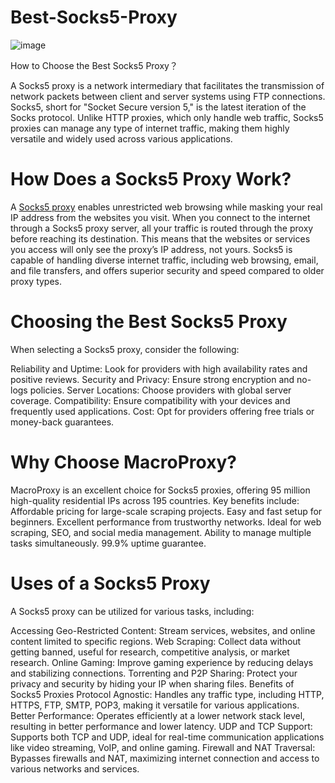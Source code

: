 # Best-Socks5-Proxy
![image](https://github.com/user-attachments/assets/a5b52c90-09fe-4a28-a839-efcaea91d7cd)

How to Choose the Best Socks5 Proxy？

A Socks5 proxy is a network intermediary that facilitates the transmission of network packets between client and server systems using FTP connections. Socks5, short for "Socket Secure version 5," is the latest iteration of the Socks protocol. Unlike HTTP proxies, which only handle web traffic, Socks5 proxies can manage any type of internet traffic, making them highly versatile and widely used across various applications.

# How Does a Socks5 Proxy Work?
A [Socks5 proxy](https://www.macroproxy.com/) enables unrestricted web browsing while masking your real IP address from the websites you visit. When you connect to the internet through a Socks5 proxy server, all your traffic is routed through the proxy before reaching its destination. This means that the websites or services you access will only see the proxy’s IP address, not yours. Socks5 is capable of handling diverse internet traffic, including web browsing, email, and file transfers, and offers superior security and speed compared to older proxy types.


# Choosing the Best Socks5 Proxy
When selecting a Socks5 proxy, consider the following:

Reliability and Uptime: Look for providers with high availability rates and positive reviews.
Security and Privacy: Ensure strong encryption and no-logs policies.
Server Locations: Choose providers with global server coverage.
Compatibility: Ensure compatibility with your devices and frequently used applications.
Cost: Opt for providers offering free trials or money-back guarantees.

# Why Choose MacroProxy?
MacroProxy is an excellent choice for Socks5 proxies, offering 95 million high-quality residential IPs across 195 countries. Key benefits include:
Affordable pricing for large-scale scraping projects.
Easy and fast setup for beginners.
Excellent performance from trustworthy networks.
Ideal for web scraping, SEO, and social media management.
Ability to manage multiple tasks simultaneously.
99.9% uptime guarantee.

# Uses of a Socks5 Proxy
A Socks5 proxy can be utilized for various tasks, including:

Accessing Geo-Restricted Content: Stream services, websites, and online content limited to specific regions.
Web Scraping: Collect data without getting banned, useful for research, competitive analysis, or market research.
Online Gaming: Improve gaming experience by reducing delays and stabilizing connections.
Torrenting and P2P Sharing: Protect your privacy and security by hiding your IP when sharing files.
Benefits of Socks5 Proxies
Protocol Agnostic: Handles any traffic type, including HTTP, HTTPS, FTP, SMTP, POP3, making it versatile for various applications.
Better Performance: Operates efficiently at a lower network stack level, resulting in better performance and lower latency.
UDP and TCP Support: Supports both TCP and UDP, ideal for real-time communication applications like video streaming, VoIP, and online gaming.
Firewall and NAT Traversal: Bypasses firewalls and NAT, maximizing internet connection and access to various networks and services.
